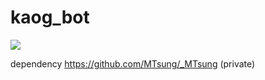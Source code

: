 # kaog_bot
![](https://me.mtsung.com/data/10002/upload/files/16296228714897.png)

dependency https://github.com/MTsung/_MTsung (private)
